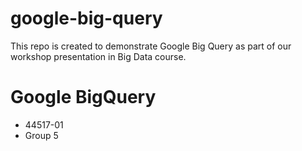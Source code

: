 # google-big-query
This repo is created to demonstrate Google Big Query as part of our workshop presentation in Big Data course.

# Google BigQuery

- 44517-01
- Group 5 

